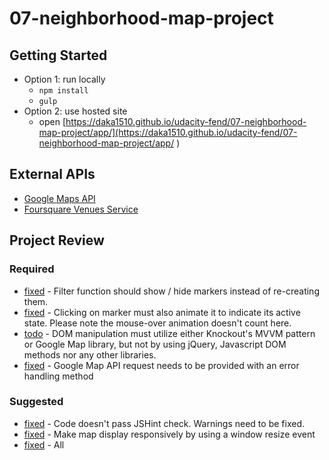# 07-neighborhood-map-project

## Getting Started
- Option 1: run locally
  - `npm install`
  - `gulp`
- Option 2: use hosted site
  - open [https://daka1510.github.io/udacity-fend/07-neighborhood-map-project/app/](https://daka1510.github.io/udacity-fend/07-neighborhood-map-project/app/  )

## External APIs
- [Google Maps API](https://developers.google.com/maps/documentation/javascript/)
- [Foursquare Venues Service](https://developer.foursquare.com/overview/venues.html)

## Project Review
### Required
- [fixed](https://github.com/daka1510/udacity-fend/commit/448547c13f8292b10d6a91210ab3d69178f0f2e8  ) - Filter function should show / hide markers instead of re-creating them.
- [fixed](https://github.com/daka1510/udacity-fend/commit/549c9d520d5a4c39a13e34d48ca663b868206f2f) - Clicking on marker must also animate it to indicate its active state. Please note the mouse-over animation doesn't count here.
- [todo]() - DOM manipulation must utilize either Knockout's MVVM pattern or Google Map library, but not by using jQuery, Javascript DOM methods nor any other libraries.
- [fixed]() - Google Map API request needs to be provided with an error handling method

### Suggested
- [fixed](https://github.com/daka1510/udacity-fend/commit/c9c724346173f74ef0a319919d6bae1650cd419b) - Code doesn't pass JSHint check. Warnings need to be fixed.
- [fixed](https://github.com/daka1510/udacity-fend/commit/bb04d45dc4ddf5096b6b5f6c73f51a433912fbd2) - Make map display responsively by using a window resize event
- [fixed](https://github.com/daka1510/udacity-fend/commit/7e3dcf2233a626bf42683a9fb113cb2ae88cea70) - All <script> should be at the bottom of the HTML body for Page Speed Optimization.
- [fixed](https://github.com/daka1510/udacity-fend/commit/3cb76cd9aca532aa2c1d2cbc47c31ec84255078e) - Use double quotation marks for quoting attribute values.